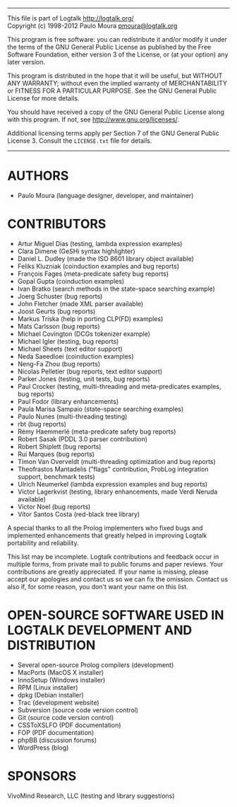 ________________________________________________________________________

This file is part of Logtalk <http://logtalk.org/>  
Copyright (c) 1998-2012 Paulo Moura <pmoura@logtalk.org>

This program is free software: you can redistribute it and/or modify
it under the terms of the GNU General Public License as published by
the Free Software Foundation, either version 3 of the License, or
(at your option) any later version.

This program is distributed in the hope that it will be useful,
but WITHOUT ANY WARRANTY; without even the implied warranty of
MERCHANTABILITY or FITNESS FOR A PARTICULAR PURPOSE.  See the
GNU General Public License for more details.

You should have received a copy of the GNU General Public License
along with this program.  If not, see <http://www.gnu.org/licenses/>.

Additional licensing terms apply per Section 7 of the GNU General
Public License 3. Consult the `LICENSE.txt` file for details.
________________________________________________________________________


AUTHORS
=======

* Paulo Moura (language designer, developer, and maintainer)


CONTRIBUTORS
============

* Artur Miguel Dias (testing, lambda expression examples)
* Clara Dimene (GeSHi syntax highlighter)
* Daniel L. Dudley (made the ISO 8601 library object available)
* Feliks Kluzniak (coinduction examples and bug reports)
* François Fages (meta-predicate safety bug reports)
* Gopal Gupta (coinduction examples)
* Ivan Bratko (search methods in the state-space searching example)
* Joerg Schuster (bug reports)
* John Fletcher (made XML parser available)
* Joost Geurts (bug reports)
* Markus Triska (help in porting CLP(FD) examples)
* Mats Carlsson (bug reports)
* Michael Covington (DCGs tokenizer example)
* Michael Igler (testing, bug reports)
* Michael Sheets (text editor support)
* Neda Saeedloei (coinduction examples)
* Neng-Fa Zhou (bug reports)
* Nicolas Pelletier (bug reports, text editor support)
* Parker Jones (testing, unit tests, bug reports)
* Paul Crocker (testing, multi-threading and meta-predicates examples, bug reports)
* Paul Fodor (library enhancements)
* Paula Marisa Sampaio (state-space searching examples)
* Paulo Nunes (multi-threading testing)
* rbt (bug reports)
* Rémy Haemmerlé (meta-predicate safety bug reports)
* Robert Sasak (PDDL 3.0 parser contribution)
* Robert Shiplett (bug reports)
* Rui Marques (bug reports)
* Timon Van Overveldt (multi-threading optimization and bug reports)
* Theofrastos Mantadelis ("flags" contribution, ProbLog integration support, benchmark tests)
* Ulrich Neumerkel (lambda expression examples and bug reports)
* Victor Lagerkvist (testing, library enhancements, made Verdi Neruda available)
* Victor Noel (bug reports)
* Vítor Santos Costa (red-black tree library)

A special thanks to all the Prolog implementers who fixed bugs and
implemented enhancements that greatly helped in improving Logtalk
portability and reliability.

This list may be incomplete. Logtalk contributions and feedback occur
in multiple forms, from private mail to public forums and paper reviews.
Your contributions are greatly appreciated. If your name is missing,
please accept our apologies and contact us so we can fix the omission.
Contact us also if, for some reason, you don't want your name on this
list.


OPEN-SOURCE SOFTWARE USED IN LOGTALK DEVELOPMENT AND DISTRIBUTION
=================================================================

* Several open-source Prolog compilers (development)
* MacPorts (MacOS X installer)
* InnoSetup (Windows installer)
* RPM (Linux installer)
* dpkg (Debian installer)
* Trac (development website)
* Subversion (source code version control)
* Git (source code version control)
* CSSToXSLFO (PDF documentation)
* FOP (PDF documentation)
* phpBB (discussion forums)
* WordPress (blog)


SPONSORS
========

VivoMind Research, LLC (testing and library suggestions)
